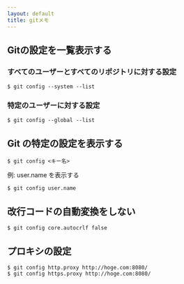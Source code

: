 ```yaml
---
layout: default
title: gitメモ
---
```


## Gitの設定を一覧表示する

### すべてのユーザーとすべてのリポジトリに対する設定
```
$ git config --system --list
```

### 特定のユーザーに対する設定
```
$ git config --global --list
```

## Git の特定の設定を表示する
```
$ git config <キー名>
```
例: user.name を表示する
```
$ git config user.name
```

## 改行コードの自動変換をしない
```
$ git config core.autocrlf false
```

## プロキシの設定
```
$ git config http.proxy http://hoge.com:8080/
$ git config https.proxy http://hoge.com:8080/
```
